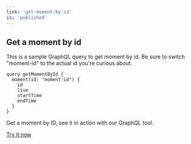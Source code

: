 ```yaml
---
link: 'get-moment-by-id'
is: 'published'
---
```

## Get a moment by id

This is a sample GraphQL query to get moment by id. Be sure to switch "moment-id" to the actual id you're curious about.

```
query getMomentById {
  moment(id: "moment-id") {
    id
    live
    startTime
    endTime
  }
}

```

Get a moment by ID, see it in action with our GraphQL tool.

<div class="try-it-now">
      <a href="https://developer.watsonwork.ibm.com/tools/graphql?query=query%20getMomentById%20%7B%0Amoment(id%3A%20%22moment-id%22)%20%7B%0Aid%0Alive%0AstartTime%0AendTime%0A%7D%0A%7D" target="_blank">Try it now</a>
</div>
